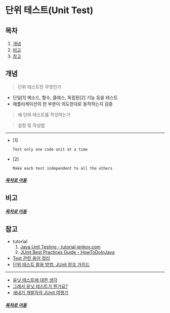 단위 테스트(Unit Test)
=====
## 목차
1. [개념](#개념)
2. [비고](#비고)
3. [참고](#참고)

## 개념
> 단위 테스트란 무엇인가

* 단일[1] 메소드, 함수, 클래스, 독립된[2] 기능 등을 테스트
* 애플리케이션의 한 부분이 의도한대로 동작하는지 검증

> 왜 단위 테스트를 작성하는가


> 설정 및 작성법


- - -
* [1]  
	```txt
	Test only one code unit at a time
	```
* [2]  
	```txt
	Make each test independent to all the others
	```

##### [목차로 이동](#목차)

## 비고


##### [목차로 이동](#목차)

## 참고
* tutorial
	1. [Java Unit Testing - tutorial.jenkov.com](http://tutorials.jenkov.com/java-unit-testing/index.html)
	2. [JUnit Best Practices Guide - HowToDoInJava](https://howtodoinjava.com/best-practices/unit-testing-best-practices-junit-reference-guide/)
* [Test 관련 용어 정리](https://johngrib.github.io/wiki/test-terms/)
* [단위 테스트 활용 방법: JUnit 참조 가이드](https://brunch.co.kr/@pubjinson/16)
- - -
* [유닛 테스트에 대한 생각](https://blog.outsider.ne.kr/1275)
* [그래서 유닛 테스트가 뭔가요?](https://imasoftwareengineer.tistory.com/88)
* [새내기 개발자의 JUnit 여행기](http://www.nextree.co.kr/p11104/)

##### [목차로 이동](#목차)